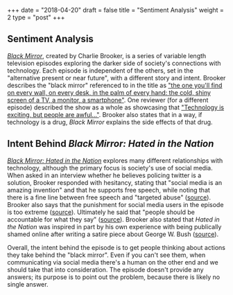 +++
date = "2018-04-20"
draft = false
title = "Sentiment Analysis"
weight = 2
type = "post"
+++

Sentiment Analysis
----------------------------

[*Black Mirror*][bm_imdb], created by Charlie Brooker, is a series of variable length television episodes exploring the darker side of society's connections with technology. Each episode is independent of the others, set in the "alternative present or near future", with a different story and intent. Brooker describes the "black mirror" referenced to in the title as ["the one you'll find on every wall, on every desk, in the palm of every hand: the cold, shiny screen of a TV, a monitor, a smartphone"][guardian]. One reviewer (for a different episode) described the show as a whole as showcasing that ["Technology is exciting, but people are awful..."][verge-nosedive]. Brooker also states that in a way, if technology is a drug, *Black Mirror* explains the side effects of that drug.

Intent Behind *Black Mirror: Hated in the Nation*
-------------------------------------------------
[*Black Mirror: Hated in the Nation*][hated_imdb] explores many different relationships with technology, although the primary focus is society's use of social media. When asked in an interview whether he believes policing twitter is a solution, Brooker responded with hesitancy, stating that "social media is an amazing invention" and that he supports free speech, while noting that there is a fine line between free speech and "targeted abuse" ([source][debrief]). Brooker also says that the punishment for social media users in the episode is too extreme ([source][ew-interview]). Ultimately he said that "people should be accountable for what they say" ([source][debrief]). Brooker also stated that *Hated in the Nation* was inspired in part by his own experience with being publically shamed online after writing a satire piece about George W. Bush ([source][bbc]).

Overall, the intent behind the episode is to get people thinking about actions they take behind the "black mirror". Even if you can't see them, when communicating via social media there's a human on the other end and we should take that into consideration. The episode doesn't provide any answers; its purpose is to point out the problem, because there is likely no single answer.


[bm_imdb]: http://www.imdb.com/title/tt2085059/?ref_=ttep_ep_tt
[guardian]: https://www.theguardian.com/technology/2011/dec/01/charlie-brooker-dark-side-gadget-addiction-black-mirror 
[verge-nosedive]: https://www.theverge.com/2016/10/24/13379204/black-mirror-season-3-episode-1-nosedive-recap
[hated_imdb]: http://www.imdb.com/title/tt5709236/?ref_=adv_li_tt
[debrief]: https://thedebrief.co.uk/things-to-do/tv-and-film/black-mirror-season-3-charlie-brooker-san-junipero/
[bbc]: http://www.bbc.com/news/entertainment-arts-37714850
[ew-interview]: http://www.ew.com/article/2016/10/23/black-mirror-postmortem-interview-season-3/
